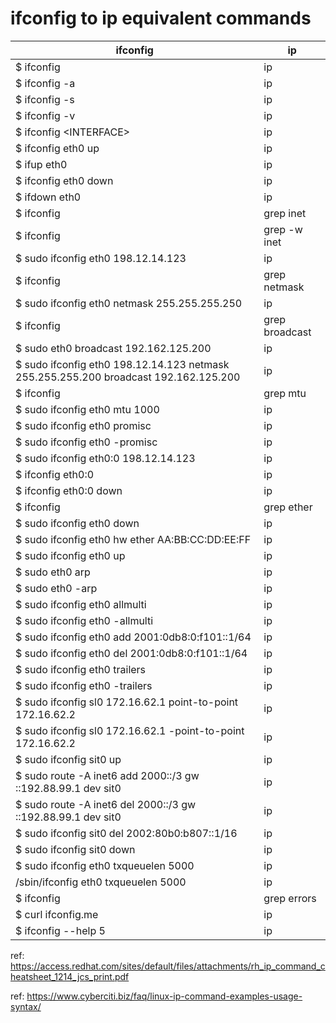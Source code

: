 # ifconfig to ip equivalent commands #

ifconfig | ip
---|---
$ ifconfig | ip
$ ifconfig -a | ip
$ ifconfig -s | ip
$ ifconfig -v | ip
$ ifconfig &lt;INTERFACE&gt; | ip
$ ifconfig eth0 up | ip
$ ifup eth0 | ip
$ ifconfig eth0 down | ip
$ ifdown eth0 | ip
$ ifconfig | grep inet | ip
$ ifconfig | grep -w inet | ip
$ sudo ifconfig eth0 198.12.14.123 | ip
$ ifconfig | grep netmask | ip
$ sudo ifconfig eth0 netmask 255.255.255.250 | ip
$ ifconfig | grep broadcast | ip
$ sudo eth0 broadcast 192.162.125.200 | ip
$ sudo ifconfig eth0 198.12.14.123 netmask 255.255.255.200 broadcast 192.162.125.200 | ip
$ ifconfig | grep mtu | ip
$ sudo ifconfig eth0 mtu 1000 | ip
$ sudo ifconfig eth0 promisc | ip
$ sudo ifconfig eth0 -promisc | ip
$ sudo ifconfig eth0:0 198.12.14.123 | ip
$ ifconfig eth0:0 | ip
$ ifconfig eth0:0 down | ip
$ ifconfig | grep ether | ip
$ sudo ifconfig eth0 down | ip
$ sudo ifconfig eth0 hw ether AA:BB:CC:DD:EE:FF | ip
$ sudo ifconfig eth0 up | ip
$ sudo eth0 arp | ip
$ sudo eth0 -arp | ip
$ sudo ifconfig eth0 allmulti | ip
$ sudo ifconfig eth0 -allmulti | ip
$ sudo ifconfig eth0 add 2001:0db8:0:f101::1/64 | ip
$ sudo ifconfig eth0 del 2001:0db8:0:f101::1/64 | ip
$ sudo ifconfig eth0 trailers | ip
$ sudo ifconfig eth0 -trailers | ip
$ sudo ifconfig sl0 172.16.62.1 point-to-point 172.16.62.2 | ip
$ sudo ifconfig sl0 172.16.62.1 -point-to-point 172.16.62.2 | ip
$ sudo ifconfig sit0 up | ip
$ sudo route -A inet6 add 2000::/3 gw ::192.88.99.1 dev sit0 | ip
$ sudo route -A inet6 del 2000::/3 gw ::192.88.99.1 dev sit0 | ip
$ sudo ifconfig sit0 del 2002:80b0:b807::1/16 | ip
$ sudo ifconfig sit0 down | ip
$ sudo ifconfig eth0 txqueuelen 5000 | ip
/sbin/ifconfig eth0 txqueuelen 5000 | ip
$ ifconfig | grep errors | ip
$ curl ifconfig.me | ip
$ ifconfig --help 5 | ip


ref: https://access.redhat.com/sites/default/files/attachments/rh_ip_command_cheatsheet_1214_jcs_print.pdf

ref: https://www.cyberciti.biz/faq/linux-ip-command-examples-usage-syntax/
